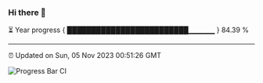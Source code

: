 ### Hi there 👋

⏳ Year progress { █████████████████████████▁▁▁▁▁ } 84.39 %

---

⏰ Updated on Sun, 05 Nov 2023 00:51:26 GMT

![Progress Bar CI](https://github.com/liununu/liununu/workflows/Progress%20Bar%20CI/badge.svg)
